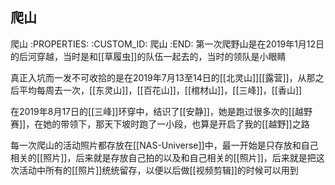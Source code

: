 爬山
---------------------------

爬山
   :PROPERTIES:
   :CUSTOM_ID: 爬山
   :END:
第一次爬野山是在2019年1月12日的后河穿越，当时是和[[草履虫]]的队伍一起去的，当时的领队是小眼睛

真正入坑而一发不可收拾的是在2019年7月13至14日的[[北灵山]][[露营]]，从那之后平均每周去一次，[[东灵山]]，[[百花山]]，[[棺材山]]，[[三峰]]，[[香山]]

在2019年8月17日的[[三峰]]环穿中，结识了[[安静]]，她是跑过很多次的[[越野赛]]，在她的带领下，那天下坡时跑了一小段，也算是开启了我的[[越野]]之路

每一次爬山的活动照片都存放在[[NAS-Universe]]中，最一开始是只存放和自己相关的[[照片]]，后来就是存放自己拍的以及和自己相关的[[照片]]，后来就是把这次活动中所有的[[照片]]统统留存，以便以后做[[视频剪辑]]的时候可以用到
